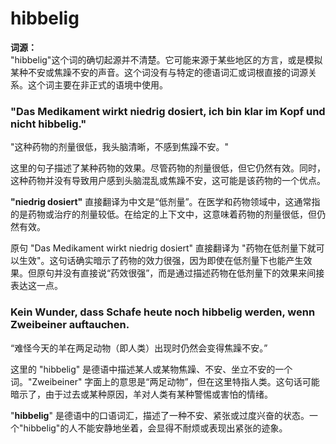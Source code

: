  
# hibbelig
**词源：**  
"hibbelig"这个词的确切起源并不清楚。它可能来源于某些地区的方言，或是模拟某种不安或焦躁不安的声音。这个词没有与特定的德语词汇或词根直接的词源关系。这个词主要在非正式的语境中使用。
### "Das Medikament wirkt niedrig dosiert, ich bin klar im Kopf und nicht hibbelig."

"这种药物的剂量很低，我头脑清晰，不感到焦躁不安。"

这里的句子描述了某种药物的效果。尽管药物的剂量很低，但它仍然有效。同时，这种药物并没有导致用户感到头脑混乱或焦躁不安，这可能是该药物的一个优点。

**"niedrig dosiert"** 直接翻译为中文是“低剂量”。在医学和药物领域中，这通常指的是药物或治疗的剂量较低。在给定的上下文中，这意味着药物的剂量很低，但仍然有效。

原句 "Das Medikament wirkt niedrig dosiert" 直接翻译为 "药物在低剂量下就可以生效"。这句话确实暗示了药物的效力很强，因为即使在低剂量下也能产生效果。但原句并没有直接说“药效很强”，而是通过描述药物在低剂量下的效果来间接表达这一点。

### Kein Wunder, dass Schafe heute noch **hibbelig** werden, wenn Zweibeiner auftauchen.

“难怪今天的羊在两足动物（即人类）出现时仍然会变得焦躁不安。”

这里的 "hibbelig" 是德语中描述某人或某物焦躁、不安、坐立不安的一个词。"Zweibeiner" 字面上的意思是“两足动物”，但在这里特指人类。这句话可能暗示了，由于过去或某种原因，羊对人类有某种警惕或害怕的情绪。

"**hibbelig**" 是德语中的口语词汇，描述了一种不安、紧张或过度兴奋的状态。一个"hibbelig"的人不能安静地坐着，会显得不耐烦或表现出紧张的迹象。

